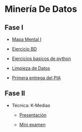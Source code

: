 # Minería De Datos

## Fase I

* [Mapa Mental I](https://github.com/BlancaVega27/MineriaDeDatos003/blob/main/MapaMental_1_1795359.pdf)

* [Ejercicio BD](https://github.com/OrlandoC98/MineriaDeDatos_FCFM/blob/main/Ej1_BasesDatos_Equipo_6.pdf)

* [Ejercicios basicos de python](https://github.com/BlancaVega27/MineriaDeDatos003/blob/main/Ej_Python_1795359.ipynb)

* [Limpieza de Datos](https://github.com/antoniolozz/Mineria-de-datos/blob/main/Ej_Limpieza_Equipo6.ipynb)

* [Primera entrega del PIA](https://github.com/OrlandoC98/MineriaDeDatos_FCFM/blob/main/Avance1_PIA_Equipo6.ipynb)

## Fase II

* Técnica: K-Medias
  
  * [Presentación](https://github.com/OrlandoC98/MineriaDeDatos_FCFM/blob/main/Presentacion_K-Medias_Equipo6.pdf)
  
  * [Mini examen]()

